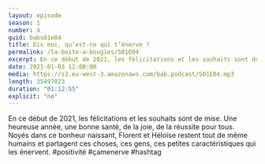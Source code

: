```yaml
---
layout: episode
season: 1
number: 4
guid: babs01e04
title: Dis moi, qu’est-ce qui t’énerve ?
permalink: /la-boite-a-bougies/S01E04
excerpt: En ce début de 2021, les félicitations et les souhaits sont de mise. Une heureuse année, une bonne santé, de la joie, de la réussite pour tous. Noyés dans ce bonheur naissant, Florent et Héloïse restent tout de même humains et partagent ces choses, ces gens, ces petites caractéristiques qui les énervent.
date: 2021-01-03 12:00:00
media: https://s3.eu-west-3.amazonaws.com/bab.podcast/S01E04.mp3
length: 35497023
duration: "01:12:55"
explicit: "no"
---
```


En ce début de 2021, les félicitations et les souhaits sont de mise. Une heureuse année, une bonne santé, de la joie, de la réussite pour tous. Noyés dans ce bonheur naissant, Florent et Héloïse restent tout de même humains et partagent ces choses, ces gens, ces petites caractéristiques qui les énervent. #positivité #çamenerve #hashtag 